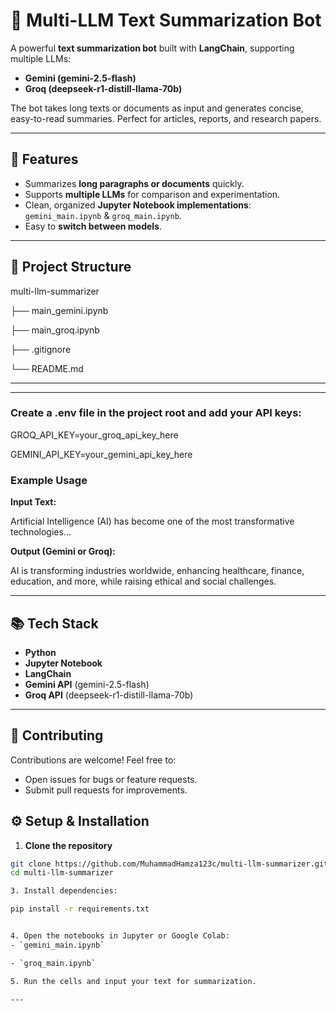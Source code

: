 # 🌟 Multi-LLM Text Summarization Bot

A powerful **text summarization bot** built with **LangChain**, supporting multiple LLMs:
- **Gemini (gemini-2.5-flash)**
- **Groq (deepseek-r1-distill-llama-70b)**

The bot takes long texts or documents as input and generates concise, easy-to-read summaries. Perfect for articles, reports, and research papers.

---

## 🚀 Features
- Summarizes **long paragraphs or documents** quickly.
- Supports **multiple LLMs** for comparison and experimentation.
- Clean, organized **Jupyter Notebook implementations**: `gemini_main.ipynb` & `groq_main.ipynb`.
- Easy to **switch between models**.
---

## 📂 Project Structure
multi-llm-summarizer

├── main_gemini.ipynb  

├── main_groq.ipynb

├── .gitignore    

└── README.md           

---

---

### **Create a .env file** in the project root and add your API keys:

GROQ_API_KEY=your_groq_api_key_here

GEMINI_API_KEY=your_gemini_api_key_here


### Example Usage

**Input Text:**

Artificial Intelligence (AI) has become one of the most transformative technologies...


**Output (Gemini or Groq):**

AI is transforming industries worldwide, enhancing healthcare, finance, education, and more, while raising ethical and social challenges.


---

## 📚 Tech Stack
- **Python**
- **Jupyter Notebook**
- **LangChain**
- **Gemini API** (gemini-2.5-flash)
- **Groq API** (deepseek-r1-distill-llama-70b)

---

## 🤝 Contributing
Contributions are welcome! Feel free to:
- Open issues for bugs or feature requests.
- Submit pull requests for improvements.





## ⚙️ Setup & Installation

1. **Clone the repository**

  ```bash
git clone https://github.com/MuhammadHamza123c/multi-llm-summarizer.git
cd multi-llm-summarizer

3. Install dependencies:

pip install -r requirements.txt


4. Open the notebooks in Jupyter or Google Colab:
- `gemini_main.ipynb`

- `groq_main.ipynb`

5. Run the cells and input your text for summarization.

---


